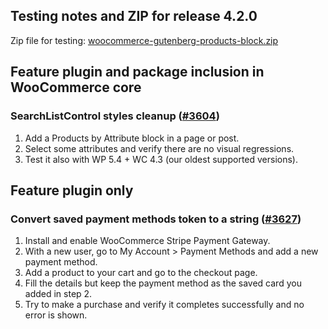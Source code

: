 ## Testing notes and ZIP for release 4.2.0

Zip file for testing: [woocommerce-gutenberg-products-block.zip](https://github.com/woocommerce/woocommerce-gutenberg-products-block/files/5769544/woocommerce-gutenberg-products-block.zip)

## Feature plugin and package inclusion in WooCommerce core

### SearchListControl styles cleanup ([#3604](https://github.com/woocommerce/woocommerce-gutenberg-products-block/pull/3604))

1. Add a Products by Attribute block in a page or post.
2. Select some attributes and verify there are no visual regressions.
3. Test it also with WP 5.4 + WC 4.3 (our oldest supported versions).

## Feature plugin only

### Convert saved payment methods token to a string ([#3627](https://github.com/woocommerce/woocommerce-gutenberg-products-block/pull/3627))

1. Install and enable WooCommerce Stripe Payment Gateway.
2. With a new user, go to My Account > Payment Methods and add a new payment method.
3. Add a product to your cart and go to the checkout page.
4. Fill the details but keep the payment method as the saved card you added in step 2.
5. Try to make a purchase and verify it completes successfully and no error is shown.
